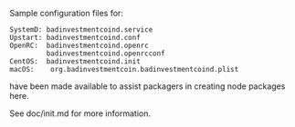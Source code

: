 Sample configuration files for:
```
SystemD: badinvestmentcoind.service
Upstart: badinvestmentcoind.conf
OpenRC:  badinvestmentcoind.openrc
         badinvestmentcoind.openrcconf
CentOS:  badinvestmentcoind.init
macOS:    org.badinvestmentcoin.badinvestmentcoind.plist
```
have been made available to assist packagers in creating node packages here.

See doc/init.md for more information.
